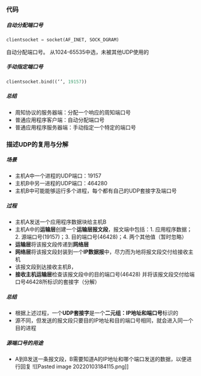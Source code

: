 ### 代码
##### 自动分配端口号
```python
clientsocket = socket(AF_INET, SOCK_DGRAM)
```
自动分配端口号。 从1024-65535中选，未被其他UDP使用的
##### 手动指定端口号
```python
clientsocket.bind((‘’, 19157))
```
##### 总结
- 周知协议的服务器端：分配一个响应的周知端口号
- 普通应用程序客户端：自动分配端口号
- 普通应用程序服务器端：手动指定一个特定的端口号

### 描述UDP的复用与分解
##### 场景
- 主机A中一个进程的UDP端口：19157
- 主机B中另一进程的UDP端口：464280
- 主机B中可能能够运行多个进程，每个都有自己的UDP套接字及端口号
##### 过程
- 主机A发送一个应用程序数据块给主机B
- 主机A中的**运输层**创建一个**运输层报文段**，报文端中包括：1. 应用程序数据；2. 源端口号(19157)；3. 目的端口号(46428)；4. 两个其他值（暂时忽略）
- **运输层**将该报文段传递到**网络层**
- **网络层**将该报文段封装到一个**IP数据报**中，尽力而为地将报文段交付给接收主机
- 该报文段到达接收主机B，
- **接收主机运输层**检查该报文段中的目的端口号(46428) 并将该报文段交付给端口号46428所标识的套接字（分解）

##### 总结
- 根据上述过程，一个**UDP套接字**是一个**二元组：IP地址和端口号**标识的
- 源不同，但发送的报文段只要目的IP地址和目的端口号相同，就会进入同一个目的进程

##### 源端口号的用途
- A到B发送一条报文段，B需要知道A的IP地址和哪个端口发送的数据，以便进行回复
![[Pasted image 20220103184115.png]]
